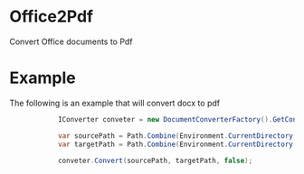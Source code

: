 # Office2Pdf
Convert Office documents to Pdf

# Example
The following is an example that will convert docx to pdf

```C#
            IConverter conveter = new DocumentConverterFactory().GetConverter(ContentType.DOCX);

            var sourcePath = Path.Combine(Environment.CurrentDirectory, "docs", "Test.docx");
            var targetPath = Path.Combine(Environment.CurrentDirectory, "docs", "Test.pdf");

            conveter.Convert(sourcePath, targetPath, false);
```
